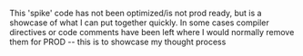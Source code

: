 This 'spike' code has not been optimized/is not prod ready, but is a showcase of what I can put together quickly.
In some cases compiler directives or code comments have been left where I would normally remove them for PROD -- this is to showcase my thought process
